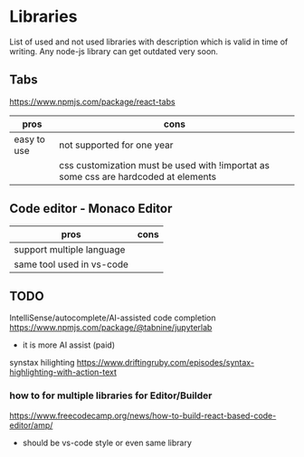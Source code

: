 # Libraries

List of used and not used libraries with description which is valid in time of writing. Any node-js library can get outdated very soon.

## Tabs

https://www.npmjs.com/package/react-tabs

| pros | cons |
| ---- | ---- |
| easy to use | not supported for one year |
| | css customization must be used with !importat as some css are hardcoded at elements |

## Code editor - Monaco Editor

| pros | cons |
| ---- | ---- |
| support multiple language | |
| same tool used in vs-code |  |

## TODO

IntelliSense/autocomplete/AI-assisted code completion
https://www.npmjs.com/package/@tabnine/jupyterlab

- it is more AI assist (paid)

synstax hilighting
https://www.driftingruby.com/episodes/syntax-highlighting-with-action-text

### how to for multiple libraries for Editor/Builder

https://www.freecodecamp.org/news/how-to-build-react-based-code-editor/amp/

+ should be vs-code style or even same library